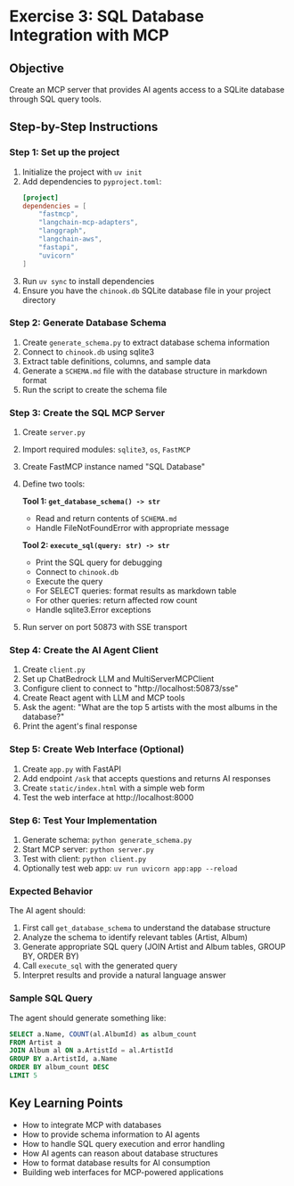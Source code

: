 # Exercise 3: SQL Database Integration with MCP

## Objective
Create an MCP server that provides AI agents access to a SQLite database through SQL query tools.

## Step-by-Step Instructions

### Step 1: Set up the project
1. Initialize the project with `uv init`
2. Add dependencies to `pyproject.toml`:
   ```toml
   [project]
   dependencies = [
       "fastmcp",
       "langchain-mcp-adapters", 
       "langgraph",
       "langchain-aws",
       "fastapi",
       "uvicorn"
   ]
   ```
3. Run `uv sync` to install dependencies
4. Ensure you have the `chinook.db` SQLite database file in your project directory

### Step 2: Generate Database Schema
1. Create `generate_schema.py` to extract database schema information
2. Connect to `chinook.db` using sqlite3
3. Extract table definitions, columns, and sample data
4. Generate a `SCHEMA.md` file with the database structure in markdown format
5. Run the script to create the schema file

### Step 3: Create the SQL MCP Server
1. Create `server.py`
2. Import required modules: `sqlite3`, `os`, `FastMCP`
3. Create FastMCP instance named "SQL Database"
4. Define two tools:

   **Tool 1: `get_database_schema() -> str`**
   - Read and return contents of `SCHEMA.md`
   - Handle FileNotFoundError with appropriate message

   **Tool 2: `execute_sql(query: str) -> str`**
   - Print the SQL query for debugging
   - Connect to `chinook.db`
   - Execute the query
   - For SELECT queries: format results as markdown table
   - For other queries: return affected row count
   - Handle sqlite3.Error exceptions

5. Run server on port 50873 with SSE transport

### Step 4: Create the AI Agent Client
1. Create `client.py`
2. Set up ChatBedrock LLM and MultiServerMCPClient
3. Configure client to connect to "http://localhost:50873/sse"
4. Create React agent with LLM and MCP tools
5. Ask the agent: "What are the top 5 artists with the most albums in the database?"
6. Print the agent's final response

### Step 5: Create Web Interface (Optional)
1. Create `app.py` with FastAPI
2. Add endpoint `/ask` that accepts questions and returns AI responses
3. Create `static/index.html` with a simple web form
4. Test the web interface at http://localhost:8000

### Step 6: Test Your Implementation
1. Generate schema: `python generate_schema.py`
2. Start MCP server: `python server.py`
3. Test with client: `python client.py`
4. Optionally test web app: `uv run uvicorn app:app --reload`

### Expected Behavior
The AI agent should:
1. First call `get_database_schema` to understand the database structure
2. Analyze the schema to identify relevant tables (Artist, Album)
3. Generate appropriate SQL query (JOIN Artist and Album tables, GROUP BY, ORDER BY)
4. Call `execute_sql` with the generated query
5. Interpret results and provide a natural language answer

### Sample SQL Query
The agent should generate something like:
```sql
SELECT a.Name, COUNT(al.AlbumId) as album_count 
FROM Artist a 
JOIN Album al ON a.ArtistId = al.ArtistId 
GROUP BY a.ArtistId, a.Name 
ORDER BY album_count DESC 
LIMIT 5
```

## Key Learning Points
- How to integrate MCP with databases
- How to provide schema information to AI agents
- How to handle SQL query execution and error handling
- How AI agents can reason about database structures
- How to format database results for AI consumption
- Building web interfaces for MCP-powered applications